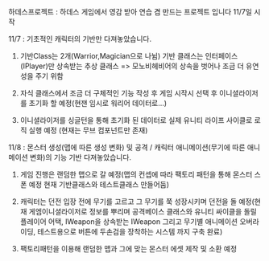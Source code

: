 하데스프로젝트 : 하데스 게임에서 영감 받아 연습 겸 만드는 프로젝트 입니다 11/7일 시작

11/7 : 기초적인 캐릭터의 기반만 다져놓았습니다. 

1. 기반Class는 2개(Warrior,Magician으로 나뉨) 기반 클래스는 인터페이스(IPlayer)만 상속받는 추상 클래스 => 모노비헤비어의 상속을 벗어나 조금 더 유연성을 주기 위함

2. 자식 클래스에서 조금 더 구체적인 기능 작성 후 게임 시작시 선택 후 이니셜라이저를 초기화 할 예정(현잰 임시로 워리어 데이터로...)

3. 이니셜라이저를 싱글턴을 통해 초기화 된 데이터로 실제 유니티 라이프 사이클로 로직 실행 예정 (현재는 무브 컴포넌트만 존재)


 11/8 : 몬스터 생성(맵에 따른 생성 변화) 및 공격 / 캐릭터 애니메이션(무기에 따른 애니메이션 변화)의 기능 기반 다져놓았습니다.

1. 게임 진행은 랜덤한 맵으로 갈 예정(맵의 컨셉에 따라 팩토리 패턴을 통해 몬스터 스폰 예정 현재 기반클래스와 테스트클래스 만들어둠)

2. 캐릭터는 던전 입장 전에 무기를 고르고 그 무기를 쭉 성장시키며 던전을 돌 예정(현재 게엠이니셜라이저로 정보를 뿌리며 공격베이스 클래스와 유니티 싸이클을 돌릴 플레이어 어택,
IWeapon을 상속받는 IWeapon 그리고 무기별 애니메이션 오버라이딩, 테스트용으로 버튼에 두손검을 장착하는 시스템 까지 구축 완료)

3. 팩토리패턴을 이용해 랜덤한 맵과 그에 맞는 몬스터 에셋 제작 및 소환 예정